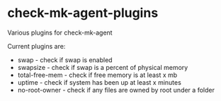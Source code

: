 check-mk-agent-plugins
======================

Various plugins for check-mk-agent

Current plugins are:
* swap - check if swap is enabled
* swapsize - check if swap is a percent of physical memory
* total-free-mem - check if free memory is at least x mb
* uptime - check if system has been up at least x minutes 
* no-root-owner - check if any files are owned by root under a folder



